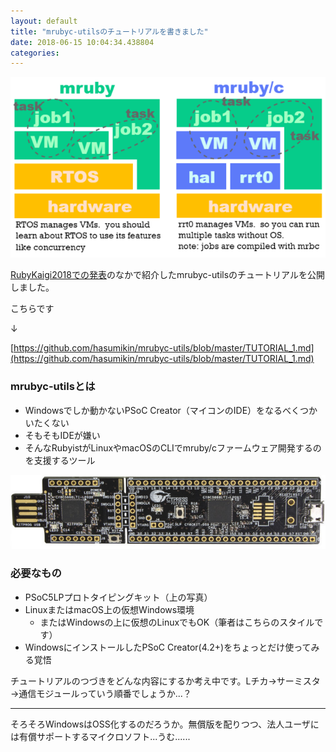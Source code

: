 ```yaml
---
layout: default
title: "mrubyc-utilsのチュートリアルを書きました"
date: 2018-06-15 10:04:34.438804
categories: 
---
```


![](/assets/images/201806/mruby_and_mrubyc.png)

[RubyKaigi2018での発表](https://slide.rabbit-shocker.org/authors/hasumikin/rubykaigi2018/)のなかで紹介したmrubyc-utilsのチュートリアルを公開しました。

こちらです

↓

[https://github.com/hasumikin/mrubyc-utils/blob/master/TUTORIAL_1.md](https://github.com/hasumikin/mrubyc-utils/blob/master/TUTORIAL_1.md)

### mrubyc-utilsとは
- Windowsでしか動かないPSoC Creator（マイコンのIDE）をなるべくつかいたくない
- そもそもIDEが嫌い
- そんなRubyistがLinuxやmacOSのCLIでmruby/cファームウェア開発するのを支援するツール

![](/assets/images/201806/psoc5lp_board.jpg)

### 必要なもの
- PSoC5LPプロトタイピングキット（上の写真）
- LinuxまたはmacOS上の仮想Windows環境
  - またはWindowsの上に仮想のLinuxでもOK（筆者はこちらのスタイルです）
- WindowsにインストールしたPSoC Creator(4.2+)をちょっとだけ使ってみる覚悟

チュートリアルのつづきをどんな内容にするか考え中です。Lチカ→サーミスタ→通信モジュールっていう順番でしょうか...？

-----

そろそろWindowsはOSS化するのだろうか。無償版を配りつつ、法人ユーザには有償サポートするマイクロソフト...うむ......

